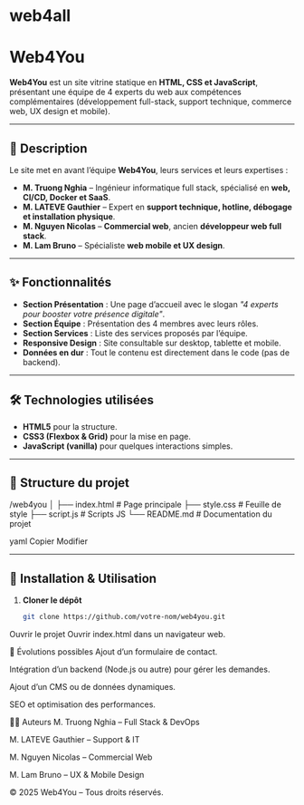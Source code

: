 # web4all
# Web4You

**Web4You** est un site vitrine statique en **HTML, CSS et JavaScript**, présentant une équipe de 4 experts du web aux compétences complémentaires (développement full-stack, support technique, commerce web, UX design et mobile).

---

## 🚀 Description

Le site met en avant l’équipe **Web4You**, leurs services et leurs expertises :
- **M. Truong Nghia** – Ingénieur informatique full stack, spécialisé en **web, CI/CD, Docker et SaaS**.
- **M. LATEVE Gauthier** – Expert en **support technique, hotline, débogage et installation physique**.
- **M. Nguyen Nicolas** – **Commercial web**, ancien **développeur web full stack**.
- **M. Lam Bruno** – Spécialiste **web mobile et UX design**.

---

## ✨ Fonctionnalités
- **Section Présentation** : Une page d’accueil avec le slogan *"4 experts pour booster votre présence digitale"*.  
- **Section Équipe** : Présentation des 4 membres avec leurs rôles.  
- **Section Services** : Liste des services proposés par l’équipe.  
- **Responsive Design** : Site consultable sur desktop, tablette et mobile.  
- **Données en dur** : Tout le contenu est directement dans le code (pas de backend).

---

## 🛠️ Technologies utilisées
- **HTML5** pour la structure.
- **CSS3 (Flexbox & Grid)** pour la mise en page.
- **JavaScript (vanilla)** pour quelques interactions simples.

---

## 📂 Structure du projet
/web4you
│
├── index.html # Page principale
├── style.css # Feuille de style
├── script.js # Scripts JS
└── README.md # Documentation du projet

yaml
Copier
Modifier

---

## 📌 Installation & Utilisation
1. **Cloner le dépôt**  
   ```bash
   git clone https://github.com/votre-nom/web4you.git
Ouvrir le projet
Ouvrir index.html dans un navigateur web.

🔮 Évolutions possibles
Ajout d’un formulaire de contact.

Intégration d’un backend (Node.js ou autre) pour gérer les demandes.

Ajout d’un CMS ou de données dynamiques.

SEO et optimisation des performances.

👨‍💻 Auteurs
M. Truong Nghia – Full Stack & DevOps

M. LATEVE Gauthier – Support & IT

M. Nguyen Nicolas – Commercial Web

M. Lam Bruno – UX & Mobile Design

© 2025 Web4You – Tous droits réservés.